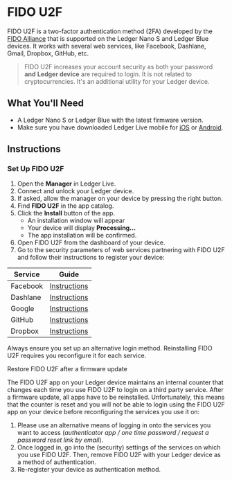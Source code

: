 
# FIDO U2F

FIDO U2F is a two-factor authentication method (2FA) developed by the [FIDO Alliance](https://fidoalliance.org/) that is supported on the Ledger Nano S and Ledger Blue devices. It works with several web services, like Facebook, Dashlane, Gmail, Dropbox, GitHub, etc.

>FIDO U2F increases your account security as both your password **and** **Ledger device** are required to login. It is not related to cryptocurrencies. It's an additional utility for your Ledger device.

## What You'll Need

-   A Ledger Nano S or Ledger Blue with the latest firmware version.
-   Make sure you have downloaded Ledger Live mobile for [iOS](https://itunes.apple.com/app/id1361671700) or [Android](https://play.google.com/store/apps/details?id=com.ledger.live).

## Instructions

### Set Up FIDO U2F

1.  Open the **Manager** in Ledger Live.
2.  Connect and unlock your Ledger device.
3.  If asked, allow the manager on your device by pressing the right button.
4.  Find **FIDO U2F** in the app catalog.
5.  Click the **Install** button of the app.
    -   An installation window will appear
    -   Your device will display **Processing...**
    -   The app installation will be confirmed.
6.  Open FIDO U2F from the dashboard of your device.
7.  Go to the security parameters of web services partnering with FIDO U2F and follow their instructions to register your device: 

| Service| Guide|
|-|-|
|Facebook|[Instructions](https://www.facebook.com/help/401566786855239)|
|Dashlane|[Instructions](https://support.dashlane.com/hc/en-us/articles/202625042-Protect-your-account-using-Two-Factor-Authentication#title3)|
|Google|[Instructions](https://myaccount.google.com/signinoptions/two-step-verification/enroll-welcome)|
|GitHub|[Instructions](https://help.github.com/articles/configuring-two-factor-authentication-via-fido-u2f/)|
|Dropbox|[Instructions](https://www.dropbox.com/fr/help/363)|

Always ensure you set up an alternative login method. Reinstalling FIDO U2F requires you reconfigure it for each service.

Restore FIDO U2F after a firmware update

The FIDO U2F app on your Ledger device maintains an internal counter that changes each time you use FIDO U2F to login on a third party service. After a firmware update, all apps have to be reinstalled. Unfortunately, this means that the counter is reset and you will not be able to login using the FIDO U2F app on your device before reconfiguring the services you use it on:

1.  Please use an alternative means of logging in onto the services you want to access (_authenticator app / one time password / request a password reset link by email_).
2.  Once logged in, go into the (security) settings of the services on which you use FIDO U2F. Then, remove FIDO U2F with your Ledger device as a method of authentication.
3.  Re-register your device as authentication method.
